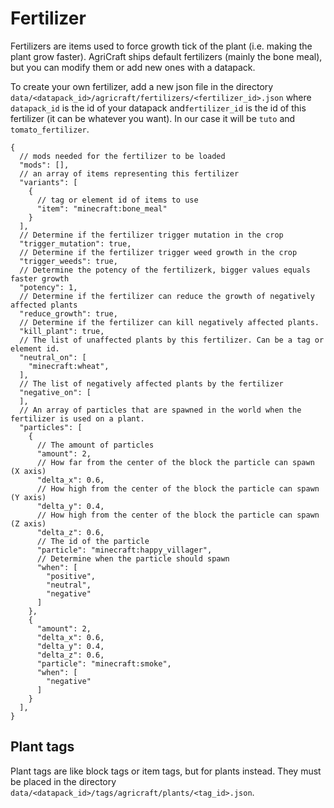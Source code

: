# Fertilizer

Fertilizers are items used to force growth tick of the plant (i.e. making the plant grow faster).
AgriCraft ships default fertilizers (mainly the bone meal), but you can modify them or add new ones with a datapack.

To create your own fertilizer, add a new json file in the directory `data/<datapack_id>/agricraft/fertilizers/<fertilizer_id>.json`
where `datapack_id` is the id of your datapack and`fertilizer_id` is the id of this fertilizer (it can be whatever you want).
In our case it will be `tuto` and `tomato_fertilizer`.

```json5
{
  // mods needed for the fertilizer to be loaded
  "mods": [],
  // an array of items representing this fertilizer
  "variants": [
    {
      // tag or element id of items to use
      "item": "minecraft:bone_meal"
    }
  ],
  // Determine if the fertilizer trigger mutation in the crop
  "trigger_mutation": true,
  // Determine if the fertilizer trigger weed growth in the crop
  "trigger_weeds": true,
  // Determine the potency of the fertilizerk, bigger values equals faster growth
  "potency": 1,
  // Determine if the fertilizer can reduce the growth of negatively affected plants
  "reduce_growth": true,
  // Determine if the fertilizer can kill negatively affected plants.
  "kill_plant": true,
  // The list of unaffected plants by this fertilizer. Can be a tag or element id.
  "neutral_on": [
    "minecraft:wheat",
  ],
  // The list of negatively affected plants by the fertilizer
  "negative_on": [
  ],
  // An array of particles that are spawned in the world when the fertilizer is used on a plant.
  "particles": [
    {
      // The amount of particles
      "amount": 2,
      // How far from the center of the block the particle can spawn (X axis)
      "delta_x": 0.6,
      // How high from the center of the block the particle can spawn (Y axis)
      "delta_y": 0.4,
      // How high from the center of the block the particle can spawn (Z axis)
      "delta_z": 0.6,
      // The id of the particle
      "particle": "minecraft:happy_villager",
      // Determine when the particle should spawn
      "when": [
        "positive",
        "neutral",
        "negative"
      ]
    },
    {
      "amount": 2,
      "delta_x": 0.6,
      "delta_y": 0.4,
      "delta_z": 0.6,
      "particle": "minecraft:smoke",
      "when": [
        "negative"
      ]
    }
  ],
}
```

## Plant tags

Plant tags are like block tags or item tags, but for plants instead.
They must be placed in the directory `data/<datapack_id>/tags/agricraft/plants/<tag_id>.json`.

